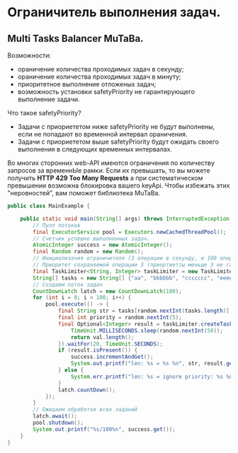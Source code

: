 # Ограничитель выполнения задач.
## Multi Tasks Balancer MuTaBa.

Возможности:
- ораничение количества проходимых задач в секунду;
- ораничение количества проходимых задач в минуту;
- приоритетное выполнение отложеных задач;
- возможность установки safetyPriority не гарантирующего выполнение задачи. 

Что такое safetyPriority? 
- Задачи с приориететом ниже safetyPriority не будут выполнены, если не попадают во временной интервал ораничения.
- Задачи с приориететом выше safetyPriority будут ожидать своего выполнения в следующих временных интервалах.

Во многих сторонних web-API имеются ограничения по количеству запросов за временнЫе рамки.
Если их превышать, то вы можете получить **HTTP 429 Too Many Requests** а при систематическом
превышении возможна блокировка вашего keyApi.
Чтобы избежать этих "неровностей", вам поможет библиотека MuTaBa.

```java
public class MainExample {

    public static void main(String[] args) throws InterruptedException {
        // Пулл потоков
        final ExecutorService pool = Executors.newCachedThreadPool();
        // Счетчик успешно выполненных задач.
        AtomicInteger success = new AtomicInteger();
        final Random random = new Random();
        // Инициализачия ограничителя (3 операции в секунду, и 100 операций в минуту.)
        // Приоритет сохраняемой операции 3 (приортиетты меньше 3 не гарантируют выполнение задачи)
        final TaskLimiter<String, Integer> taskLimiter = new TaskLimiter<>(3, "cals-len-string", 3, 100, 3);
        String[] tasks = new String[] {"aa", "bbbbbb", "ccccccc", "eeeeee", "dddd", "f", "tt", "qqqq", "www"};
        // Создаем поток задач
        CountDownLatch latch = new CountDownLatch(100);
        for (int i = 0; i < 100; i++) {
            pool.execute(() -> {
                final String str = tasks[random.nextInt(tasks.length)];
                final int priority = random.nextInt(5);
                final Optional<Integer> result = taskLimiter.createTask(str, priority, val -> {
                    TimeUnit.MILLISECONDS.sleep(random.nextInt(50));
                    return val.length();
                }).waitFor(20, TimeUnit.SECONDS);
                if (result.isPresent()) {
                    success.incrementAndGet();
                    System.out.printf("len: %s = %s %n", str, result.get());
                } else {
                    System.err.printf("len: %s = ignore priority: %s %n", str, priority);
                }
                latch.countDown();
            });
        }
        // Ожидаем обработки всех заданий
        latch.await();
        pool.shutdown();
        System.out.printf("%s/100%n", success.get());
    }
}
```
